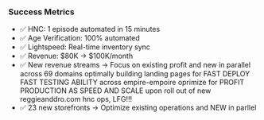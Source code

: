### **Success Metrics**

- ✅ HNC: 1 episode automated in 15 minutes
- ✅ Age Verification: 100% automated
- ✅ Lightspeed: Real-time inventory sync
- ✅ Revenue: $80K → $100K/month
- ✅ New revenue streams → Focus on existing profit and new in parallel across 69 domains optimally building landing pages for FAST DEPLOY FAST TESTING ABILITY across empire-empoire oprimize for PROFIT PRODUCTION AS SPEED AND SCALE upon roll out of new reggieanddro.com hnc ops, LFG!!!
- ✅ 23 new storefronts → Optimize existing operations and NEW in parllel
